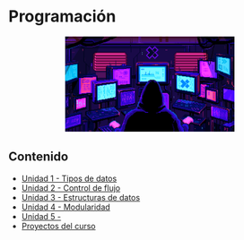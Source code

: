 # Programación

<div align=center>
<img src="../extras/pixel-jeff-matrix-s.gif" alt="me" width="60%">
</div>

## Contenido
- [Unidad 1 - Tipos de datos](./unidad%2001/README.md)
- [Unidad 2 - Control de flujo](./unidad%2002/README.md)
- [Unidad 3 - Estructuras de datos](./unidad%2003/README.md)
- [Unidad 4 - Modularidad](./unidad%2004/README.md)
- [Unidad 5 - ](./unidad%2005/README.md)
- [Proyectos del curso](./proyectos/README.md)